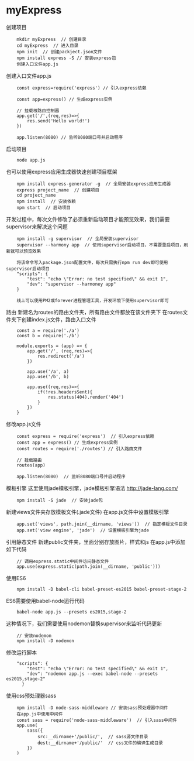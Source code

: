# myExpress

创建项目
```
	mkdir myExpress  // 创建目录
	cd myExpress  // 进入目录
	npm init  // 创建packject.json文件
	npm install express -S // 安装express包
	创建入口文件app.js
```
创建入口文件app.js
```
	const express=require('express') // 引入express依赖

	const app=express() // 生成express实例

	// 挂载根路由控制器
	app.get('/',(req,res)=>{
		res.send('Hello world!')
	})

	app.listen(8080) // 监听8080端口号并启动程序
```
启动项目
```
	node app.js
```
也可以使用express应用生成器快速创建项目框架
```
	npm install express-generator -g  // 全局安装express应用生成器
	express project_name  // 创建项目
	cd project_name
	npm install  // 安装依赖
	npm start  // 启动项目
```
开发过程中，每次文件修改了必须重新启动项目才能预览效果，我们需要supervisor来解决这个问题
```
	npm install -g supervisor  // 全局安装supervisor
	supervisor --harmony app  // 使用supervisor启动项目，不需要重启项目，刷新就可以预览效果

	将该命令写入package.json配置文件，每次只需执行npm run dev即可使用supervisor启动项目
	"scripts": {
	    "test": "echo \"Error: no test specified\" && exit 1",
	    "dev": "supervisor --harmoney app"
	}

	线上可以使用PM2或forever进程管理工具，开发环境下使用supervisor即可
```
路由
新建名为routes的路由文件夹，所有路由文件都放在该文件夹下
在routes文件夹下创建index.js文件，路由入口文件
```
	const a = require('./a')
	const b = require('./b')

	module.exports = (app) => {
		app.get('/', (req,res)=>{
			res.redirect('/a')
		})

		app.use('/a', a)
		app.use('/b', b)

		app.use((req,res)=>{
			if(!res.headersSent){
				res.status(404).render('404')
			}
		})
	}
```
修改app.js文件
```
	const express = require('express')  // 引入express依赖
	const app = express() // 生成express实例
	const routes = require('./routes') // 引入路由文件

	// 挂载路由
	routes(app)

	app.listen(8080)  // 监听8080端口号并启动程序
```
模板引擎
这里使用jade模板引擎，jade模板引擎语法 http://jade-lang.com/
```
	npm install -S jade  // 安装jade包
```
新建views文件夹存放模板文件(.jade文件)
在app.js文件中设置模板引擎
```
	app.set('views', path.join(__dirname, 'views'))  // 指定模板文件目录
	app.set('view engine', 'jade')  // 设置模板引擎为jade
```
引用静态文件
新建public文件夹，里面分别存放图片，样式和js
在app.js中添加如下代码
```
	// 调用express.static中间件访问静态文件
	app.use(express.static(path.join(__dirname, 'public')))
```
使用ES6
```
	npm install -D babel-cli babel-preset-es2015 babel-preset-stage-2
```
ES6需要使用babel-node运行代码
```
	babel-node app.js --presets es2015,stage-2
```
这种情况下，我们需要使用nodemon替换supervisor来监听代码更新
```
	// 安装nodemon
	npm install -D nodemon
```
修改运行脚本
```
	"scripts": {
	    "test": "echo \"Error: no test specified\" && exit 1",
	    "dev": "nodemon app.js --exec babel-node --presets es2015,stage-2"
	  }
```
使用css预处理器sass
```
	npm install -D node-sass-middleware // 安装sass预处理器中间件
	在app.js中使用中间件
	const sass = require('node-sass-middleware')  // 引入sass中间件
	app.use(
		sass({
			src:__dirname+'/public/',  // sass源文件目录
			dest:__dirname+'/public/'  // css文件的编译生成目录
		})
	)
```